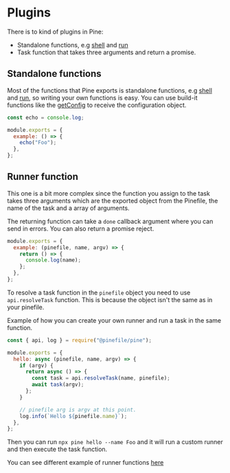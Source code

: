 # Plugins

There is to kind of plugins in Pine:

- Standalone functions, e.g [shell](../functions/shell.md) and [run](../functions/run.md)
- Task function that takes three arguments and return a promise.

## Standalone functions

Most of the functions that Pine exports is standalone functions, e.g [shell](../functions/shell.md) and [run](../functions/run.md), so writing your own functions is easy. You can use build-it functions like the [getConfig](../functions/config.md) to receive the configuration object.

```js
const echo = console.log;

module.exports = {
  example: () => {
    echo("Foo");
  },
};
```

## Runner function

This one is a bit more complex since the function you assign to the task takes three arguments which are the exported object from the Pinefile, the name of the task and a array of arguments.

The returning function can take a `done` callback argument where you can send in errors. You can also return a promise reject.

```js
module.exports = {
  example: (pinefile, name, argv) => {
    return () => {
      console.log(name);
    };
  },
};
```

To resolve a task function in the `pinefile` object you need to use `api.resolveTask` function. This is because the object isn't the same as in your pinefile.

Example of how you can create your own runner and run a task in the same function.

```js
const { api, log } = require("@pinefile/pine");

module.exports = {
  hello: async (pinefile, name, argv) => {
    if (argv) {
      return async () => {
        const task = api.resolveTask(name, pinefile);
        await task(argv);
      };
    }

    // pinefile arg is argv at this point.
    log.info(`Hello ${pinefile.name}`);
  },
};
```

Then you can run `npx pine hello --name Foo` and it will run a custom runner and then execute the task function.

You can see different example of runner functions [here](https://github.com/pinefile/pine/blob/master/packages/pine/test/fixtures/pinefile.runner.js)
